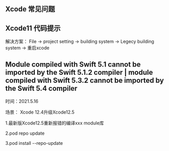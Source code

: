 ## Xcode 常见问题



## Xcode11 代码提示

解决方案： File -> project setting -> building system -> Legecy building system -> 重启xcode

## Module compiled with Swift 5.1 cannot be imported by the Swift 5.1.2 compiler | module compiled with Swift 5.3.2 cannot be imported by the Swift 5.4 compiler
时间：2021.5.16

场景： Xcode 12.4升级Xcode12.5


1.最新版Xcode12.5重新报错的编译xxx module库

2.pod repo update

3.pod install --repo-update



